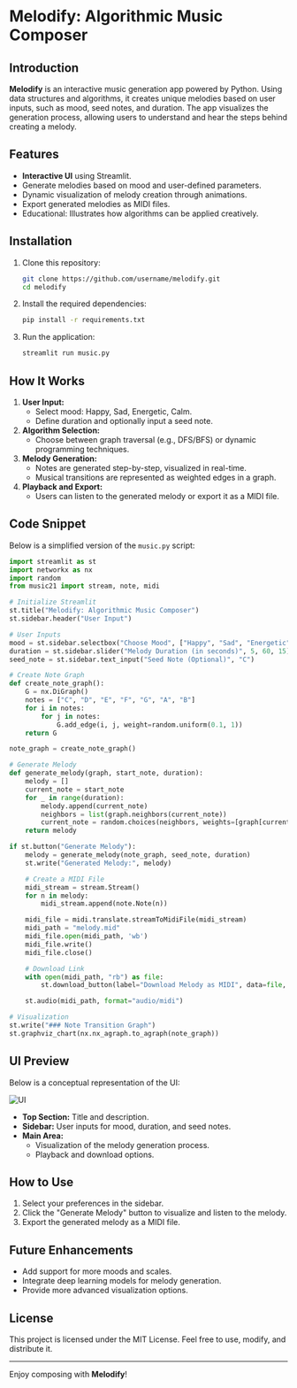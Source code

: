 # Melodify: Algorithmic Music Composer

## **Introduction**
**Melodify** is an interactive music generation app powered by Python. Using data structures and algorithms, it creates unique melodies based on user inputs, such as mood, seed notes, and duration. The app visualizes the generation process, allowing users to understand and hear the steps behind creating a melody.

## **Features**
- **Interactive UI** using Streamlit.
- Generate melodies based on mood and user-defined parameters.
- Dynamic visualization of melody creation through animations.
- Export generated melodies as MIDI files.
- Educational: Illustrates how algorithms can be applied creatively.

## **Installation**
1. Clone this repository:
   ```bash
   git clone https://github.com/username/melodify.git
   cd melodify
   ```
2. Install the required dependencies:
   ```bash
   pip install -r requirements.txt
   ```
3. Run the application:
   ```bash
   streamlit run music.py
   ```

## **How It Works**
1. **User Input:**
   - Select mood: Happy, Sad, Energetic, Calm.
   - Define duration and optionally input a seed note.
2. **Algorithm Selection:**
   - Choose between graph traversal (e.g., DFS/BFS) or dynamic programming techniques.
3. **Melody Generation:**
   - Notes are generated step-by-step, visualized in real-time.
   - Musical transitions are represented as weighted edges in a graph.
4. **Playback and Export:**
   - Users can listen to the generated melody or export it as a MIDI file.

## **Code Snippet**
Below is a simplified version of the `music.py` script:

```python
import streamlit as st
import networkx as nx
import random
from music21 import stream, note, midi

# Initialize Streamlit
st.title("Melodify: Algorithmic Music Composer")
st.sidebar.header("User Input")

# User Inputs
mood = st.sidebar.selectbox("Choose Mood", ["Happy", "Sad", "Energetic", "Calm"])
duration = st.sidebar.slider("Melody Duration (in seconds)", 5, 60, 15)
seed_note = st.sidebar.text_input("Seed Note (Optional)", "C")

# Create Note Graph
def create_note_graph():
    G = nx.DiGraph()
    notes = ["C", "D", "E", "F", "G", "A", "B"]
    for i in notes:
        for j in notes:
            G.add_edge(i, j, weight=random.uniform(0.1, 1))
    return G

note_graph = create_note_graph()

# Generate Melody
def generate_melody(graph, start_note, duration):
    melody = []
    current_note = start_note
    for _ in range(duration):
        melody.append(current_note)
        neighbors = list(graph.neighbors(current_note))
        current_note = random.choices(neighbors, weights=[graph[current_note][n]['weight'] for n in neighbors])[0]
    return melody

if st.button("Generate Melody"):
    melody = generate_melody(note_graph, seed_note, duration)
    st.write("Generated Melody:", melody)

    # Create a MIDI File
    midi_stream = stream.Stream()
    for n in melody:
        midi_stream.append(note.Note(n))

    midi_file = midi.translate.streamToMidiFile(midi_stream)
    midi_path = "melody.mid"
    midi_file.open(midi_path, 'wb')
    midi_file.write()
    midi_file.close()

    # Download Link
    with open(midi_path, "rb") as file:
        st.download_button(label="Download Melody as MIDI", data=file, file_name="melody.mid")

    st.audio(midi_path, format="audio/midi")

# Visualization
st.write("### Note Transition Graph")
st.graphviz_chart(nx.nx_agraph.to_agraph(note_graph))
```

## **UI Preview**
Below is a conceptual representation of the UI:

![UI](https://github.com/user-attachments/assets/0f82774e-e174-44fd-8a71-e9152bb2c45c)


- **Top Section:** Title and description.
- **Sidebar:** User inputs for mood, duration, and seed notes.
- **Main Area:**
  - Visualization of the melody generation process.
  - Playback and download options.

## **How to Use**
1. Select your preferences in the sidebar.
2. Click the "Generate Melody" button to visualize and listen to the melody.
3. Export the generated melody as a MIDI file.

## **Future Enhancements**
- Add support for more moods and scales.
- Integrate deep learning models for melody generation.
- Provide more advanced visualization options.

## **License**
This project is licensed under the MIT License. Feel free to use, modify, and distribute it.

---

Enjoy composing with **Melodify**!
